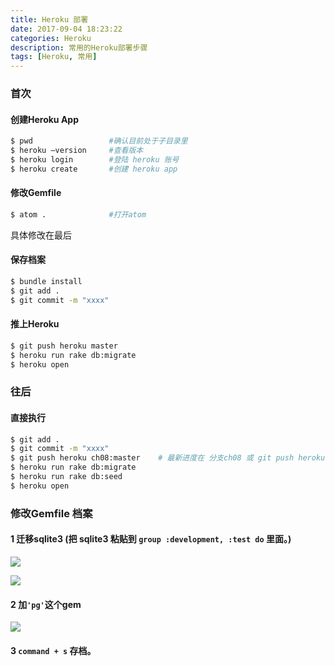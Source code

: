 ```yaml
---
title: Heroku 部署
date: 2017-09-04 18:23:22
categories: Heroku
description: 常用的Heroku部署步骤
tags: [Heroku, 常用]
---
```



### 首次
#### 创建Heroku App
``` bash
$ pwd                 #确认目前处于子目录里
$ heroku —version     #查看版本
$ heroku login        #登陆 heroku 账号
$ heroku create       #创建 heroku app
```

#### 修改Gemfile
``` bash
$ atom .              #打开atom
```
具体修改在最后


#### 保存档案
``` bash
$ bundle install
$ git add .
$ git commit -m "xxxx"
```

#### 推上Heroku

``` bash
$ git push heroku master
$ heroku run rake db:migrate
$ heroku open
```

### 往后
#### 直接执行

``` bash
$ git add .
$ git commit -m "xxxx"
$ git push heroku ch08:master    # 最新进度在 分支ch08 或 git push heroku master
$ heroku run rake db:migrate
$ heroku run rake db:seed
$ heroku open
```


### 修改Gemfile 档案

#### 1 迁移sqlite3 (把 sqlite3 粘贴到 `group :development, :test do` 里面。)

![](https://ws2.sinaimg.cn/large/006tNbRwgy1fhajvk74s4j30va0i40vy.jpg)

![](https://ws2.sinaimg.cn/large/006tNbRwgy1fhajviw7vij318g086abt.jpg)

#### 2 加`'pg'`这个gem

![](https://ws1.sinaimg.cn/large/006tNbRwgy1fhajvi7affj30ls03g3yn.jpg)

#### 3 `command + s` 存档。
